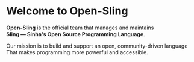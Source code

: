 #  Welcome to **Open-Sling**

**Open-Sling** is the official team that manages and maintains  
**Sling — Sinha's Open Source Programming Language**.  

 Our mission is to build and support an open, community-driven language  
That makes programming more powerful and accessible.
